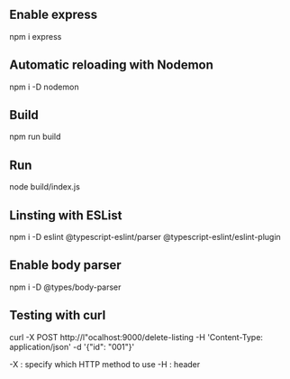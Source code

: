 ## Enable express

npm i express

## Automatic reloading with Nodemon

npm i -D nodemon

## Build

npm run build

## Run

node build/index.js

## Linsting with ESList

npm i -D eslint @typescript-eslint/parser @typescript-eslint/eslint-plugin

## Enable body parser

npm i -D @types/body-parser

## Testing with curl

curl -X POST http://l"ocalhost:9000/delete-listing -H 'Content-Type: application/json' -d '{"id": "001"}'

-X : specify which HTTP method to use
-H : header
